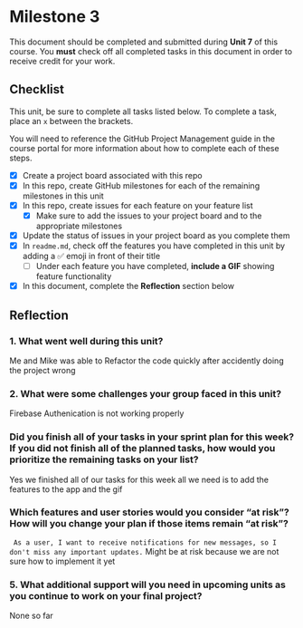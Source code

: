 # Milestone 3

This document should be completed and submitted during **Unit 7** of this course. You **must** check off all completed tasks in this document in order to receive credit for your work.

## Checklist

This unit, be sure to complete all tasks listed below. To complete a task, place an `x` between the brackets.

You will need to reference the GitHub Project Management guide in the course portal for more information about how to complete each of these steps.

- [x] Create a project board associated with this repo
- [x] In this repo, create GitHub milestones for each of the remaining milestones in this unit
- [x] In this repo, create issues for each feature on your feature list
  - [x] Make sure to add the issues to your project board and to the appropriate milestones
- [x] Update the status of issues in your project board as you complete them
- [x] In `readme.md`, check off the features you have completed in this unit by adding a ✅ emoji in front of their title
  - [ ] Under each feature you have completed, **include a GIF** showing feature functionality
- [x] In this document, complete the **Reflection** section below

## Reflection

### 1. What went well during this unit?

Me and Mike was able to Refactor the code quickly after accidently doing the project wrong

### 2. What were some challenges your group faced in this unit?

Firebase Authenication is not working properly

### Did you finish all of your tasks in your sprint plan for this week? If you did not finish all of the planned tasks, how would you prioritize the remaining tasks on your list?

Yes we finished all of our tasks for this week all we need is to add the features to the app and the gif

### Which features and user stories would you consider “at risk”? How will you change your plan if those items remain “at risk”?

` As a user, I want to receive notifications for new messages, so I don't miss any important updates.` Might be at risk because we are not sure how to implement it yet

### 5. What additional support will you need in upcoming units as you continue to work on your final project?

None so far
